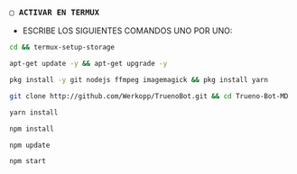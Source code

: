 
### `▢ ACTIVAR EN TERMUX` 
- ESCRIBE LOS SIGUIENTES COMANDOS UNO POR UNO:
```bash
cd && termux-setup-storage
```

```bash
apt-get update -y && apt-get upgrade -y
```

```bash
pkg install -y git nodejs ffmpeg imagemagick && pkg install yarn 
```

```bash
git clone http://github.com/Werkopp/TruenoBot.git && cd Trueno-Bot-MD
```

```bash
yarn install
```

```bash
npm install
```

```bash
npm update
```

```bash
npm start
```
